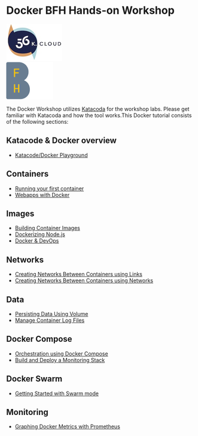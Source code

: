 # Docker BFH Hands-on Workshop

<img src="../../img/56k.jpg" alt="56K.Cloud Logo" width="150" height="99">
<br>
<img src="../../img/BFH_logo.svg" alt="Bern Fachhochschule Logo" height="99"> 



The Docker Workshop utilizes [Katacoda](https://katacoda.com/) for the workshop labs. Please get familiar with Katacoda and how the tool works.This Docker tutorial consists of the following sections:

## Katacode & Docker overview
* [Katacode/Docker Playground](https://www.katacoda.com/courses/docker/playground)

## Containers 
* [Running your first container](https://katacoda.com/courses/docker/deploying-first-container)
* [Webapps with Docker](https://katacoda.com/courses/docker/create-nginx-static-web-server)

## Images
* [Building Container Images](https://www.katacoda.com/courses/docker/2)
* [Dockerizing Node.js](https://www.katacoda.com/courses/docker/3)
* [Docker & DevOps](chapters/devops.md)

## Networks
* [Creating Networks Between Containers using Links](https://www.katacoda.com/courses/docker/5)
* [Creating Networks Between Containers using Networks](https://www.katacoda.com/courses/docker/networking-intro)


## Data
* [Persisting Data Using Volume](https://www.katacoda.com/courses/docker/persisting-data-using-volumes)
* [Manage Container Log Files](https://www.katacoda.com/courses/docker/8)

## Docker Compose
* [Orchestration using Docker Compose](https://www.katacoda.com/courses/docker/11)
* [Build and Deploy a Monitoring Stack](https://github.com/56kcloud/Training/blob/master/DockerCon/readme.md)

## Docker Swarm
* [Getting Started with Swarm mode](https://www.katacoda.com/courses/docker/getting-started-with-swarm-mod)

## Monitoring
* [Graphing Docker Metrics with Prometheus](https://www.katacoda.com/courses/docker-orchestration/docker-metrics)


